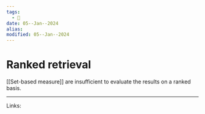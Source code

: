```yaml
---
tags:
  - 🌱
date: 05--Jan--2024
alias: 
modified: 05--Jan--2024
---
```

# Ranked retrieval
[[Set-based measure]] are insufficient to evaluate the results on a ranked basis.

---
Links:
